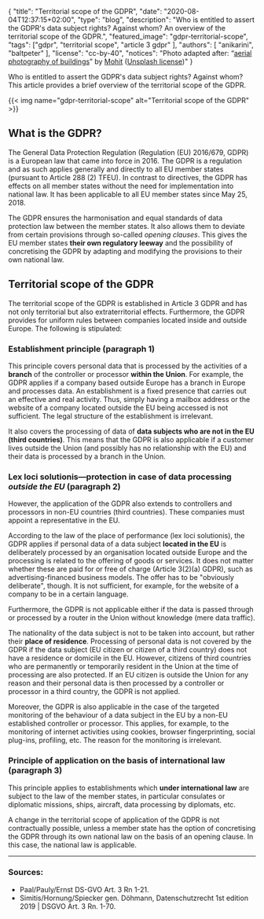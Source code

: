 {
    "title": "Territorial scope of the GDPR",
    "date": "2020-08-04T12:37:15+02:00",
    "type": "blog",
    "description": "Who is entitled to assert the GDPR's data subject rights? Against whom? An overview of the territorial scope of the GDPR.",
    "featured_image": "gdpr-territorial-scope",
    "tags": ["gdpr", "territorial scope", "article 3 gdpr" ],
    "authors": [ "anikarini", "baltpeter" ],
    "license": "cc-by-40",
    "notices": "Photo adapted after: “[aerial photography of buildings](https://unsplash.com/photos/6M9xiVgkoN0)” by [Mohit](https://unsplash.com/@98mohitkumar) ([Unsplash license](https://unsplash.com/license))"
}

Who is entitled to assert the GDPR's data subject rights? Against whom? This article provides a brief overview of the territorial scope of the GDPR.

{{< img name="gdpr-territorial-scope" alt="Territorial scope of the GDPR" >}}

## What is the GDPR? 

The General Data Protection Regulation (Regulation (EU) 2016/679, GDPR) is a European law that came into force in 2016. The GDPR is a regulation and as such applies generally and directly to all EU member states (pursuant to Article 288 (2) TFEU). In contrast to directives, the GDPR has effects on all member states without the need for implementation into national law. It has been applicable to all EU member states since May 25, 2018.  

The GDPR ensures the harmonisation and equal standards of data protection law between the member states. It also allows them to deviate from certain provisions through so-called *opening clauses*. This gives the EU member states **their own regulatory leeway** and the possibility of concretising the GDPR by adapting and modifying the provisions to their own national law.

## Territorial scope of the GDPR

The territorial scope of the GDPR is established in Article 3 GDPR and has not only territorial but also extraterritorial effects. Furthermore, the GDPR provides for uniform rules between companies located inside and outside Europe. The following is stipulated:

### Establishment principle (paragraph 1)

This principle covers personal data that is processed by the activities of a **branch** of the controller or processor **within the Union**. For example, the GDPR applies if a company based outside Europe has a branch in Europe and processes data. An establishment is a fixed presence that carries out an effective and real activity. Thus, simply having a mailbox address or the website of a company located outside the EU being accessed is not sufficient. The legal structure of the establishment is irrelevant.

It also covers the processing of data of **data subjects who are not in the EU (third countries)**. This means that the GDPR is also applicable if a customer lives outside the Union (and possibly has no relationship with the EU) and their data is processed by a branch in the Union. 

### Lex loci solutionis—protection in case of data processing *outside the EU* (paragraph 2)

However, the application of the GDPR also extends to controllers and processors in non-EU countries (third countries). These companies must appoint a representative in the EU.

According to the law of the place of performance (lex loci solutionis), the GDPR applies if personal data of a data subject **located in the EU** is deliberately processed by an organisation located outside Europe and the processing is related to the offering of goods or services. It does not matter whether these are paid for or free of charge (Article 3(2)(a) GDPR), such as advertising-financed business models. The offer has to be "obviously deliberate", though. It is not sufficient, for example, for the website of a company to be in a certain language.

Furthermore, the GDPR is not applicable either if the data is passed through or processed by a router in the Union without knowledge (mere data traffic).

The nationality of the data subject is not to be taken into account, but rather their **place of residence**. Processing of personal data is not covered by the GDPR if the data subject (EU citizen or citizen of a third country) does not have a residence or domicile in the EU. However, citizens of third countries who are permanently or temporarily resident in the Union at the time of processing are also protected. If an EU citizen is outside the Union for any reason and their personal data is then processed by a controller or processor in a third country, the GDPR is not applied.

Moreover, the GDPR is also applicable in the case of the targeted monitoring of the behaviour of a data subject in the EU by a non-EU established controller or processor. This applies, for example, to the monitoring of internet activities using cookies, browser fingerprinting, social plug-ins, profiling, etc. The reason for the monitoring is irrelevant. 

### Principle of application on the basis of international law (paragraph 3)

This principle applies to establishments which **under international law** are subject to the law of the member states, in particular consulates or diplomatic missions, ships, aircraft, data processing by diplomats, etc.

A change in the territorial scope of application of the GDPR is not contractually possible, unless a member state has the option of concretising the GDPR through its own national law on the basis of an opening clause. In this case, the national law is applicable. <!-- TODO: Here it would be great to know whether there are examples of this. -->

---

### Sources:

- Paal/Pauly/Ernst DS-GVO Art. 3 Rn 1-21.
- Simitis/Hornung/Spiecker gen. Döhmann, Datenschutzrecht 1st edition 2019 | DSGVO Art. 3 Rn. 1-70.
